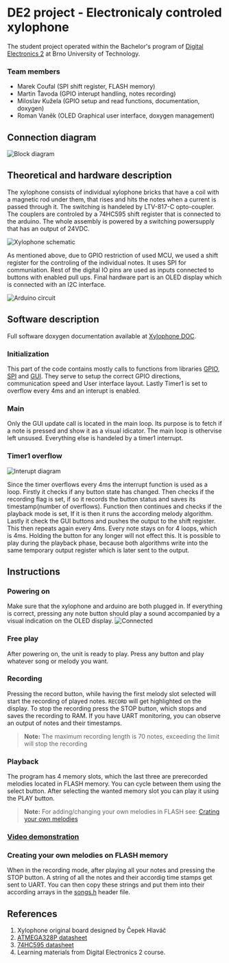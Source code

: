 # DE2 project - Electronicaly controled xylophone
The student project operated within the Bachelor's program of [Digital Electronics 2](https://github.com/tomas-fryza/digital-electronics-2/tree/master/labs/09-project) at Brno University of Technology.
### Team members

* Marek Coufal (SPI shift register, FLASH memory)
* Martin Ťavoda (GPIO interupt handling, notes recording)
* Miloslav Kužela (GPIO setup and read functions, documentation, doxygen)
* Roman Vaněk (OLED Graphical user interface, doxygen management)

## Connection diagram
![Block diagram](img/Theoretical_diagram.svg)


## Theoretical and hardware description
The xylophone consists of individual xylophone bricks that have a coil with a magnetic rod under them, that rises and hits the notes when a current is passed through it. The switching is handeled by LTV-817-C opto-coupler. The couplers are controled by a 74HC595 shift register that is connected to the arduino. The whole assembly is powered by a switching powersupply that has an output of 24VDC.

![Xylophone schematic](img/xylophone_board.svg)

As mentioned above, due to GPIO restriction of used MCU, we used a shift register for the controling of the individual notes. It uses SPI for communiation. Rest of the digital IO pins are used as inputs connected to buttons with enabled pull ups. Final hardware part is an OLED display which is connected with an I2C interface.

![Arduino circuit](img/circuit.png)

## Software description
Full software doxygen documentation available at [Xylophone DOC](https://marouncz.github.io/digital-electronics-2-project/).

### Initialization
This part of the code contains mostly calls to functions from libraries [GPIO](Xylophone/lib/gpio/gpio.h), [SPI](Xylophone/lib/spi/spi.h) and [GUI](Xylophone/lib/gui_oled/gui.h). They serve to setup the correct GPIO directions, communication speed and User interface layout. Lastly Timer1 is set to overflow every 4ms and an interupt is enabled.

### Main
Only the GUI update call is located in the main loop. Its purpose is to fetch if a note is pressed and show it as a visual idicator. The main loop is othervise left unsused. Everything else is handeled by a timer1 interrupt.

### Timer1 overflow
![Interupt diagram](img/Counter_overflow_interupt.svg)

Since the timer overflows every 4ms the interrupt function is used as a loop. Firstly it checks if any button state has changed. Then checks if the recording flag is set, if so it records the button status and saves its timestamp(number of overflows). Function then continues and checks if the playback mode is set, If it is then it runs the according melody algorithm. Lastly it check the GUI buttons and pushes the output to the shift register. This then repeats again every 4ms. Every note stays on for 4 loops, which is 4ms. Holding the button for any longer will not effect this. It is possible to play during the playback phase, because both algorithms write into the same temporary output register which is later sent to the output.

## Instructions
### Powering on
Make sure that the xylophone and arduino are both plugged in. If everything is correct, pressing any note button should play a sound accompanied by a visual indication on the OLED display.
![Connected](img/connected.JPG)

### Free play
After powering on, the unit is ready to play. Press any button and play whatever song or melody you want.

### Recording
Pressing the record button, while having the first melody slot selected will start the recording of played notes. ``RECORD`` will get highlighted on the display. To stop the recording press the STOP button, which stops and saves the recording to RAM. If you have UART monitoring, you can observe an output of notes and their timestamps.
> **Note:** The maximum recording length is 70 notes, exceeding the limit will stop the recording

### Playback
The program has 4 memory slots, which the last three are prerecorded melodies located in FLASH memory. You can cycle between them using the select button. After selecting the wanted memory slot you can play it using the PLAY button.
> **Note:** For adding/changing your own melodies in FLASH see: [Crating your own melodies](#creating-your-own-melodies-on-flash-memory)

### [Video demonstration](https://youtu.be/ymcIcWMrQOg)

### Creating your own melodies on FLASH memory
When in the recording mode, after playing all your notes and pressing the STOP button. A string of all the notes and their accordig time stamps get sent to UART. You can then copy these strings and put them into their according arrays in the [songs.h](Xylophone/lib/songs/songs.h) header file.

## References

1. Xylophone original board designed by Čepek Hlaváč
2. [ATMEGA328P datasheet](https://ww1.microchip.com/downloads/en/DeviceDoc/Atmel-7810-Automotive-Microcontrollers-ATmega328P_Datasheet.pdf)
3. [74HC595 datasheet](https://www.ti.com/lit/ds/symlink/sn74hc595.pdf)
4. Learning materials from Digital Electronics 2 course.

<!-- ## Contribution guide

Your code should be documented in doxygen supported syntax.
> **Note:** For full introduction doxygen documentation see [here](https://embeddedinventor.com/guide-to-configure-doxygen-to-document-c-source-code-for-beginners/).

Here is and example of a Doxygen type documentation for function xylophone:
```c
/**
 * @brief Plays a melody on a virtual xylophone.
 *
 * This function simulates playing a melody on a xylophone. It takes a sequence
 * of notes and produces sound accordingly. The function uses the XYZ algorithm
 * for optimal note generation.
 *
 * @param[in] melody An array of integers representing the notes of the melody.
 * @param[in] duration The duration of each note in milliseconds.
 * @param[out] sound_level The volume level of the xylophone sound (0-100).
 *
 * @return The total duration of the melody playback in milliseconds.
 *
 * @note Ensure that the xylophone is properly initialized before calling this function.
 * @warning This function may produce loud sounds; use caution when adjusting the sound level.
 * @see initialize_xylophone()
 *
 * Example usage:
 * @code
 *   int melody[] = {NOTE_C, NOTE_E, NOTE_G, NOTE_C};
 *   int duration = 500;
 *   int sound_level = 75;
 *   int total_duration = xylophone(melody, duration, sound_level);
 * @endcode
 */
int xylophone(const int melody[], int duration, int *sound_level);
``` -->
